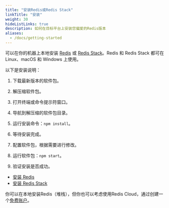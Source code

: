 ```yaml
---
title: "安装Redis或Redis Stack"
linkTitle: "安装"
weight: 30
hideListLinks: true
description: 如何在目标平台上安装您偏爱的Redis版本
aliases:
  - /docs/getting-started
---
```


可以在你的机器上本地安装 [Redis](https://redis.io/docs/about/) 或 [Redis Stack](/docs/about/about-stack)。Redis 和 Redis Stack 都可在 Linux、macOS 和 Windows 上使用。

以下是安装说明：

1. 下载最新版本的软件包。

2. 解压缩软件包。

3. 打开终端或命令提示符窗口。

4. 导航到解压缩的软件包目录。

5. 运行安装命令：``npm install``。

6. 等待安装完成。

7. 配置软件包，根据需要进行修改。

8. 运行软件包：``npm start``。

9. 验证安装是否成功。

* [安装 Redis](/docs/install/install-redis)
* [安装 Redis Stack](/docs/install/install-stack)

你可以在本地安装Redis（堆栈），但你也可以考虑使用Redis Cloud，通过创建一个[免费账户](https://redis.com/try-free/?utm_source=redisio&utm_medium=referral&utm_campaign=2023-09-try_free&utm_content=cu-redis_cloud_users)。
